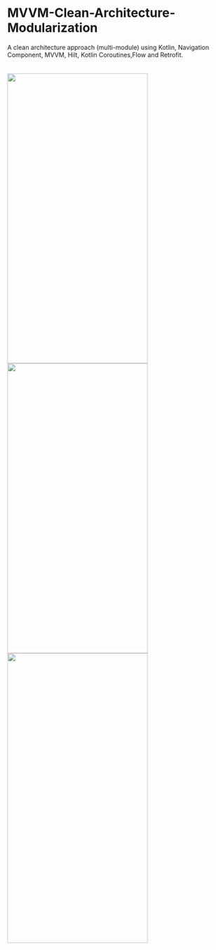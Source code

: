 # MVVM-Clean-Architecture-Modularization
A clean architecture approach (multi-module) using Kotlin, Navigation Component, MVVM, Hilt, Kotlin Coroutines,Flow and Retrofit.
<br/>
<br/>
<br/>
<img width=320 height=660 src = "https://user-images.githubusercontent.com/27208120/173196453-511c9dd5-8ca4-472a-aab9-19ae5271e5d9.png"/><img width=320 height=660 src = "https://user-images.githubusercontent.com/27208120/173196455-11e94d05-8da7-433b-948f-abd97ab65a3d.png"/><img width=320 height=660 src = "https://user-images.githubusercontent.com/27208120/173196458-8ac20e5d-ab6c-4591-a102-b1a43da74d7a.png"/>

